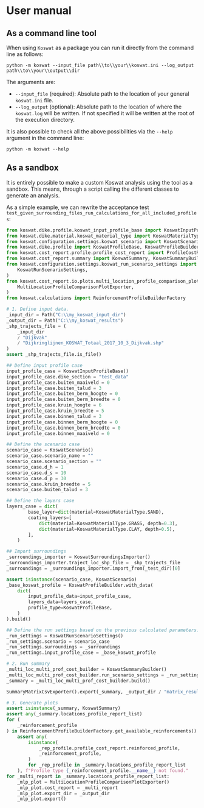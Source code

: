 # User manual

## As a command line tool
When using `Koswat` as a package you can run it directly from the command line as follows:

```cli
python -m koswat --input_file path\\to\\your\\koswat.ini --log_output path\\to\\your\\output\\dir
```
The arguments are:

- `--input_file` (required): Absolute path to the location of your general `koswat.ini` file.
- `--log_output` (optional): Absolute path to the location of where the `koswat.log` will be written. If not specified it will be written at the root of the execution directory.

It is also possible to check all the above possibilities via the `--help` argument in the command line:
```cli
python -m koswat --help
```

## As a sandbox
It is entirely possible to make a custom Koswat analysis using the tool as a sandbox. This means, through a script calling the different classes to generate an analysis.

As a simple example, we can rewrite the acceptance test `test_given_surrounding_files_run_calculations_for_all_included_profiles`:

```python
from koswat.dike.profile.koswat_input_profile_base import KoswatInputProfileBase
from koswat.dike.material.koswat_material_type import KoswatMaterialType
from koswat.configuration.settings.koswat_scenario import KoswatScenario
from koswat.dike.profile import KoswatProfileBase, KoswatProfileBuilder
from koswat.cost_report.profile.profile_cost_report import ProfileCostReport
from koswat.cost_report.summary import KoswatSummary, KoswatSummaryBuilder
from koswat.configuration.settings.koswat_run_scenario_settings import (
    KoswatRunScenarioSettings,
)
from koswat.cost_report.io.plots.multi_location_profile_comparison_plot_exporter import (
    MultiLocationProfileComparisonPlotExporter,
)
from koswat.calculations import ReinforcementProfileBuilderFactory

# 1. Define input data.
_input_dir = Path("C:\\my_koswat_input_dir")
_output_dir = Path("C:\\my_koswat_results")
_shp_trajects_file = (
    _input_dir
    / "Dijkvak"
    / "Dijkringlijnen_KOSWAT_Totaal_2017_10_3_Dijkvak.shp"
)
assert _shp_trajects_file.is_file()

## Define input profile case
input_profile_case = KoswatInputProfileBase()
input_profile_case.dike_section = "test_data"
input_profile_case.buiten_maaiveld = 0
input_profile_case.buiten_talud = 3
input_profile_case.buiten_berm_hoogte = 0
input_profile_case.buiten_berm_breedte = 0
input_profile_case.kruin_hoogte = 6
input_profile_case.kruin_breedte = 5
input_profile_case.binnen_talud = 3
input_profile_case.binnen_berm_hoogte = 0
input_profile_case.binnen_berm_breedte = 0
input_profile_case.binnen_maaiveld = 0

## Define the scenario case
scenario_case = KoswatScenario()
scenario_case.scenario_name = ""
scenario_case.scenario_section = ""
scenario_case.d_h = 1
scenario_case.d_s = 10
scenario_case.d_p = 30
scenario_case.kruin_breedte = 5
scenario_case.buiten_talud = 3

## Define the layers case
layers_case = dict(
        base_layer=dict(material=KoswatMaterialType.SAND),
        coating_layers=[
            dict(material=KoswatMaterialType.GRASS, depth=0.3),
            dict(material=KoswatMaterialType.CLAY, depth=0.5),
        ],
    )

## Import surroundings
_surroundings_importer = KoswatSurroundingsImporter()
_surroundings_importer.traject_loc_shp_file = _shp_trajects_file
_surroundings = _surroundings_importer.import_from(_test_dir)[0]

assert isinstance(scenario_case, KoswatScenario)
_base_koswat_profile = KoswatProfileBuilder.with_data(
    dict(
        input_profile_data=input_profile_case,
        layers_data=layers_case,
        profile_type=KoswatProfileBase,
    )
).build()

## Define the run settings based on the previous calculated parameters.
_run_settings = KoswatRunScenarioSettings()
_run_settings.scenario = scenario_case
_run_settings.surroundings = _surroundings
_run_settings.input_profile_case = _base_koswat_profile

# 2. Run summary
_multi_loc_multi_prof_cost_builder = KoswatSummaryBuilder()
_multi_loc_multi_prof_cost_builder.run_scenario_settings = _run_settings
_summary = _multi_loc_multi_prof_cost_builder.build()

SummaryMatrixCsvExporter().export(_summary, _output_dir / "matrix_results.csv")

# 3. Generate plots
assert isinstance(_summary, KoswatSummary)
assert any(_summary.locations_profile_report_list)
for (
    _reinforcement_profile
) in ReinforcementProfileBuilderFactory.get_available_reinforcements():
    assert any(
        isinstance(
            _rep_profile.profile_cost_report.reinforced_profile,
            _reinforcement_profile,
        )
        for _rep_profile in _summary.locations_profile_report_list
    ), f"Profile type {_reinforcement_profile.__name__} not found."
for _multi_report in _summary.locations_profile_report_list:
    _mlp_plot = MultiLocationProfileComparisonPlotExporter()
    _mlp_plot.cost_report = _multi_report
    _mlp_plot.export_dir = _output_dir
    _mlp_plot.export()

```